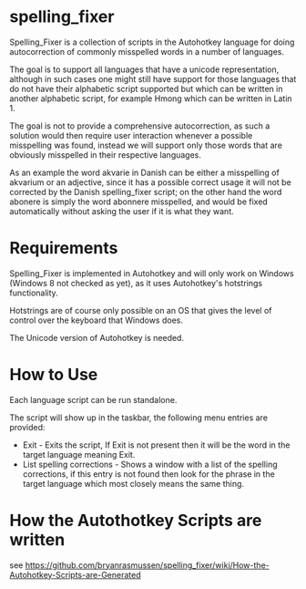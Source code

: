 spelling_fixer
==============

Spelling_Fixer is a collection of scripts in the Autohotkey language for doing autocorrection
of commonly misspelled words in a number of languages. 

The goal is to support all languages that have a unicode representation, although in such cases
one might still have support for those languages that do not have their alphabetic script 
supported but which can be written in another alphabetic script, for example Hmong which 
can be written in Latin 1. 

The goal is not to provide a comprehensive autocorrection, as such a solution would then
require user interaction whenever a possible misspelling was found, instead we will support
only those words that are obviously misspelled in their respective languages. 

As an example the word akvarie in Danish can be either a misspelling of akvarium or an adjective, 
since it has a possible correct usage it will not be corrected by the Danish spelling_fixer script;
on the other hand the word abonere is simply the word abonnere misspelled, and would be fixed 
automatically without asking the user if it is what they want. 

Requirements
============

Spelling_Fixer is implemented in Autohotkey and will only work on Windows (Windows 8 not checked as yet), as it uses Autohotkey's 
hotstrings functionality. 

Hotstrings are of course only possible on an OS that gives the level of control over the keyboard that
Windows does. 

The Unicode version of Autohotkey is needed. 

How to Use
===========

Each language script can be run standalone. 

The script will show up in the taskbar, the following menu entries are provided:

* Exit - Exits the script, If Exit is not present then it will be the word in the target language meaning Exit.
* List spelling corrections - Shows a window with a list of the spelling corrections, if this entry is not found then look
  for the phrase in the target language which most closely means the same thing. 

How the Autothotkey Scripts are written
===========
see https://github.com/bryanrasmussen/spelling_fixer/wiki/How-the-Autohotkey-Scripts-are-Generated

